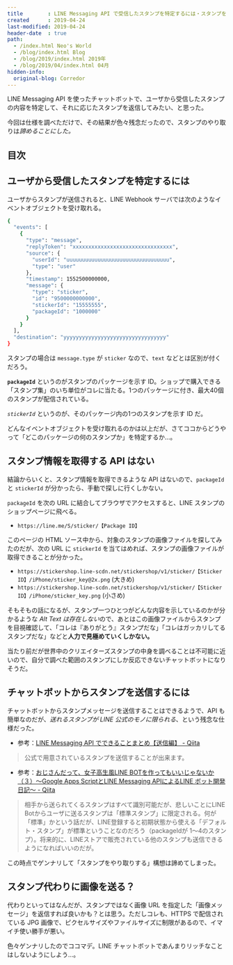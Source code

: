 ```yaml
---
title        : LINE Messaging API で受信したスタンプを特定するには・スタンプを送信するには
created      : 2019-04-24
last-modified: 2019-04-24
header-date  : true
path:
  - /index.html Neo's World
  - /blog/index.html Blog
  - /blog/2019/index.html 2019年
  - /blog/2019/04/index.html 04月
hidden-info:
  original-blog: Corredor
---
```


LINE Messaging API を使ったチャットボットで、ユーザから受信したスタンプの内容を特定して、それに応じたスタンプを返信してみたい、と思った。

今回は仕様を調べただけで、その結果が色々残念だったので、スタンプのやり取りは*諦めることにした。*

## 目次

## ユーザから受信したスタンプを特定するには

ユーザからスタンプが送信されると、LINE Webhook サーバでは次のようなイベントオブジェクトを受け取れる。

```bash
{
  "events": [
    {
      "type": "message",
      "replyToken": "xxxxxxxxxxxxxxxxxxxxxxxxxxxxxxxx",
      "source": {
        "userId": "uuuuuuuuuuuuuuuuuuuuuuuuuuuuuuuuu",
        "type": "user"
      },
      "timestamp": 1552500000000,
      "message": {
        "type": "sticker",
        "id": "9500000000000",
        "stickerId": "15555555",
        "packageId": "1000000"
      }
    }
  ],
  "destination": "yyyyyyyyyyyyyyyyyyyyyyyyyyyyyyyyy"
}
```

スタンプの場合は `message.type` が `sticker` なので、`text` などとは区別が付くだろう。

**`packageId`** というのがスタンプのパッケージを示す ID。ショップで購入できる「スタンプ集」のいち単位がコレに当たる。1つのパッケージに付き、最大40個のスタンプが配信されている。

*`stickerId`* というのが、そのパッケージ内の1つのスタンプを示す ID だ。

どんなイベントオブジェクトを受け取れるのかは以上だが、さてココからどうやって「どこのパッケージの何のスタンプか」を特定するか…。

## スタンプ情報を取得する API はない

結論からいくと、スタンプ情報を取得できるような API はないので、`packageId` と `stickerId` が分かったら、手動で探しに行くしかない。

`packageId` を次の URL に結合してブラウザでアクセスすると、LINE スタンプのショップページに飛べる。

- `https://line.me/S/sticker/【Package ID】`

このページの HTML ソース中から、対象のスタンプの画像ファイルを探してみたのだが、次の URL に `stickerId` を当てはめれば、スタンプの画像ファイルが取得できることが分かった。

- `https://stickershop.line-scdn.net/stickershop/v1/sticker/【Sticker ID】/iPhone/sticker_key@2x.png` (大きめ)
- `https://stickershop.line-scdn.net/stickershop/v1/sticker/【Sticker ID】/iPhone/sticker_key.png` (小さめ)

そもそもの話になるが、スタンプ一つひとつがどんな内容を示しているのかが分かるような *Alt Text は存在しない*ので、あとはこの画像ファイルからスタンプを目視確認して、「コレは『ありがとう』スタンプだな」「コレはガッカリしてるスタンプだな」などと**人力で見極めていくしかない。**

当たり前だが世界中のクリエイターズスタンプの中身を調べることは不可能に近いので、自分で調べた範囲のスタンプにしか反応できないチャットボットになりそうだ。

## チャットボットからスタンプを送信するには

チャットボットからスタンプメッセージを送信することはできるようで、API も簡単なのだが、*送れるスタンプが LINE 公式のモノに限られる*、という残念な仕様だった。

- 参考：[LINE Messaging API でできることまとめ【送信編】 - Qiita](https://qiita.com/kakakaori830/items/52e52d969800de61ce28)

> 公式で用意されているスタンプを送信することが出来ます。

- 参考：[おじさんだって、女子高生風LINE BOTを作ってもいいじゃないか（３）～Google Apps ScriptとLINE Messaging APIによるLINE ボット開発日記～ - Qiita](https://qiita.com/ponjopi/items/ce13d05712dbeb9203fd)

> 相手から送られてくるスタンプはすべて識別可能だが、悲しいことにLINE Botからユーザに送るスタンプは「標準スタンプ」に限定される。何が「標準」かという話だが、LINE登録すると初期状態から使える「デフォルト・スタンプ」が標準ということなのだろう（packageIdが 1～4のスタンプ）。将来的に、LINEストアで販売されている他のスタンプも送信できるようになればいいのだが。

この時点でゲンナリして「スタンプをやり取りする」構想は諦めてしまった。

## スタンプ代わりに画像を送る？

代わりといってはなんだが、スタンプではなく画像 URL を指定した「画像メッセージ」を返信すれば良いかも？とは思う。ただしコレも、HTTPS で配信されている JPG 画像で、ピクセルサイズやファイルサイズに制限があるので、イマイチ使い勝手が悪い。

色々ゲンナリしたのでココマデ。LINE チャットボットであんまりリッチなことはしないようにしよう…。
